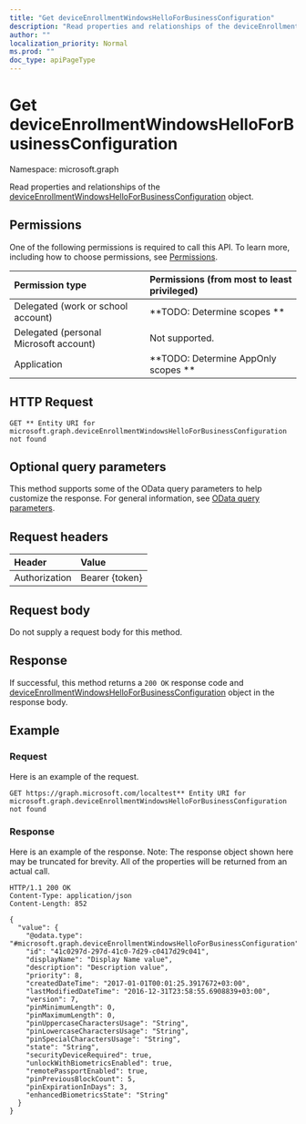 ```yaml
---
title: "Get deviceEnrollmentWindowsHelloForBusinessConfiguration"
description: "Read properties and relationships of the deviceEnrollmentWindowsHelloForBusinessConfiguration object."
author: ""
localization_priority: Normal
ms.prod: ""
doc_type: apiPageType
---
```


# Get deviceEnrollmentWindowsHelloForBusinessConfiguration

Namespace: microsoft.graph

Read properties and relationships of the [deviceEnrollmentWindowsHelloForBusinessConfiguration](../resources/deviceenrollmentwindowshelloforbusinessconfiguration.md) object.

## Permissions
One of the following permissions is required to call this API. To learn more, including how to choose permissions, see [Permissions](/concepts/permissions-reference.md).

|Permission type|Permissions (from most to least privileged)|
|:---|:---|
|Delegated (work or school account)|**TODO: Determine scopes **|
|Delegated (personal Microsoft account)|Not supported.|
|Application|**TODO: Determine AppOnly scopes **|

## HTTP Request
<!-- {
  "blockType": "ignored"
}
-->
``` http
GET ** Entity URI for microsoft.graph.deviceEnrollmentWindowsHelloForBusinessConfiguration not found
```

## Optional query parameters
This method supports some of the OData query parameters to help customize the response. For general information, see [OData query parameters](/graph/query-parameters).

## Request headers
|Header|Value|
|:---|:---|
|Authorization|Bearer {token}|

## Request body
Do not supply a request body for this method.

## Response
If successful, this method returns a `200 OK` response code and [deviceEnrollmentWindowsHelloForBusinessConfiguration](../resources/deviceenrollmentwindowshelloforbusinessconfiguration.md) object in the response body.

## Example

### Request
Here is an example of the request.
<!-- {
  "blockType": "request",
  "name": "get_deviceenrollmentwindowshelloforbusinessconfiguration"
}
-->
``` http
GET https://graph.microsoft.com/localtest** Entity URI for microsoft.graph.deviceEnrollmentWindowsHelloForBusinessConfiguration not found
```

### Response
Here is an example of the response. Note: The response object shown here may be truncated for brevity. All of the properties will be returned from an actual call.
<!-- {
  "blockType": "response",
  "truncated": true,
  "@odata.type": "microsoft.graph.deviceEnrollmentWindowsHelloForBusinessConfiguration"
}
-->
``` http
HTTP/1.1 200 OK
Content-Type: application/json
Content-Length: 852

{
  "value": {
    "@odata.type": "#microsoft.graph.deviceEnrollmentWindowsHelloForBusinessConfiguration",
    "id": "41c0297d-297d-41c0-7d29-c0417d29c041",
    "displayName": "Display Name value",
    "description": "Description value",
    "priority": 8,
    "createdDateTime": "2017-01-01T00:01:25.3917672+03:00",
    "lastModifiedDateTime": "2016-12-31T23:58:55.6908839+03:00",
    "version": 7,
    "pinMinimumLength": 0,
    "pinMaximumLength": 0,
    "pinUppercaseCharactersUsage": "String",
    "pinLowercaseCharactersUsage": "String",
    "pinSpecialCharactersUsage": "String",
    "state": "String",
    "securityDeviceRequired": true,
    "unlockWithBiometricsEnabled": true,
    "remotePassportEnabled": true,
    "pinPreviousBlockCount": 5,
    "pinExpirationInDays": 3,
    "enhancedBiometricsState": "String"
  }
}
```

